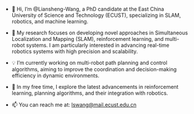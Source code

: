 
- 👋 Hi, I’m @Liansheng-Wang, a PhD candidate at the East China University of Science and Technology (ECUST), specializing in SLAM, robotics, and machine learning.

- 🔭 My research focuses on developing novel approaches in Simultaneous Localization and Mapping (SLAM), reinforcement learning, and multi-robot systems. I am particularly interested in advancing real-time robotics systems with high precision and scalability.

- 💡 I’m currently working on multi-robot path planning and control algorithms, aiming to improve the coordination and decision-making efficiency in dynamic environments.

- 🌱 In my free time, I explore the latest advancements in reinforcement learning, planning algorithms, and their integration with robotics.

- 📫 You can reach me at: lswang@mail.ecust.edu.cn

<!---
Liansheng-Wang/Liansheng-Wang is a ✨ special ✨ repository because its `README.md` (this file) appears on your GitHub profile.
You can click the Preview link to take a look at your changes.
--->
